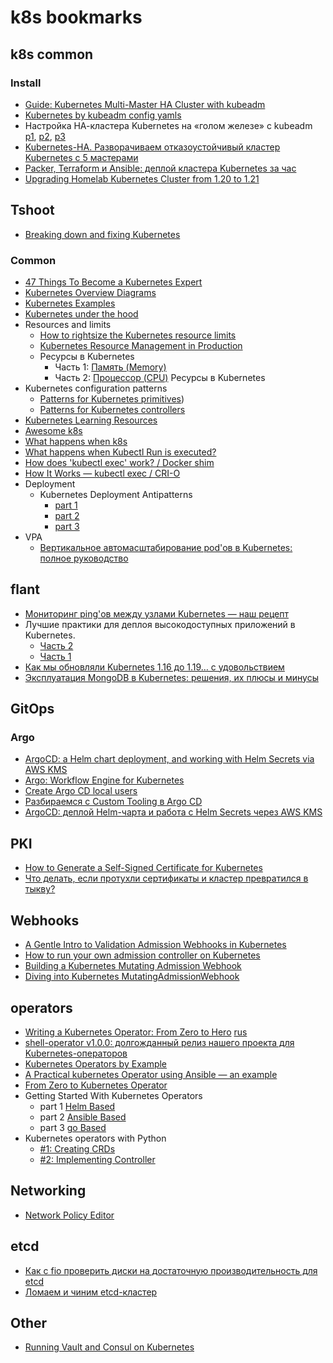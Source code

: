 # k8s bookmarks

## k8s common

### Install

- [Guide: Kubernetes Multi-Master HA Cluster with kubeadm](https://tansanrao.com/kubernetes-ha-cluster-with-kubeadm/)
- [Kubernetes by kubeadm config yamls](https://medium.com/@kosta709/kubernetes-by-kubeadm-config-yamls-94e2ee11244)
- Настройка НА-кластера Kubernetes на «голом железе» с kubeadm [p1](https://habr.com/ru/company/southbridge/blog/439562/), [p2](https://habr.com/ru/company/southbridge/blog/443110/), [p3](https://habr.com/ru/company/southbridge/blog/443658/)
- [Kubernetes-HA. Разворачиваем отказоустойчивый кластер Kubernetes c 5 мастерами](https://habr.com/ru/post/358264/)
- [Packer, Terraform и Ansible: деплой кластера Kubernetes за час](https://habr.com/ru/company/croc/blog/492616/)
- [Upgrading Homelab Kubernetes Cluster from 1.20 to 1.21](https://www.lisenet.com/2021/upgrading-homelab-kubernetes-cluster-from-1-20-to-1-21/)

## Tshoot

- [Breaking down and fixing Kubernetes](https://itnext.io/breaking-down-and-fixing-kubernetes-4df2f22f87c3)

### Common

- [47 Things To Become a Kubernetes Expert](https://ymmt2005.hatenablog.com/entry/k8s-things)
- [Kubernetes Overview Diagrams](https://brennerm.github.io/posts/kubernetes-overview-diagrams.html)
- [Kubernetes Examples](https://github.com/ContainerSolutions/kubernetes-examples)
- [Kubernetes under the hood](https://github.com/mvallim/kubernetes-under-the-hood)
- Resources and limits
  - [How to rightsize the Kubernetes resource limits](https://sysdig.com/blog/kubernetes-resource-limits/)
  - [Kubernetes Resource Management in Production](https://itnext.io/kubernetes-resource-management-in-production-d5382c904ed1)
  - Ресурсы в Kubernetes
    - Часть 1: [Память (Memory)](https://ealebed.github.io/posts/2019/%D1%80%D0%B5%D1%81%D1%83%D1%80%D1%81%D1%8B-%D0%B2-kubernetes-%D1%87%D0%B0%D1%81%D1%82%D1%8C-1-memory/)
    - Часть 2: [Процессор (CPU)](https://ealebed.github.io/posts/2019/%D1%80%D0%B5%D1%81%D1%83%D1%80%D1%81%D1%8B-%D0%B2-kubernetes-%D1%87%D0%B0%D1%81%D1%82%D1%8C-2-cpu/)
    Ресурсы в Kubernetes
- Kubernetes configuration patterns
  - [Patterns for Kubernetes primitives](https://developers.redhat.com/blog/2021/04/28/kubernetes-configuration-patterns-part-1-patterns-for-kubernetes-primitives#configuration_with_secrets))
  - [Patterns for Kubernetes controllers](https://developers.redhat.com/blog/2021/05/05/kubernetes-configuration-patterns-part-2-patterns-for-kubernetes-controllers#configuration_with_central_configmaps)
- [Kubernetes Learning Resources](https://docs.google.com/spreadsheets/d/10NltoF_6y3mBwUzQ4bcQLQfCE1BWSgUDcJXy-Qp2JEU/edit#gid=0)
- [Awesome k8s](https://github.com/ramitsurana/awesome-kubernetes)
- [What happens when k8s](https://github.com/jamiehannaford/what-happens-when-k8s)
- [What happens when Kubectl Run is executed?](https://link.medium.com/dsrKX2mvKhb)
- [How does 'kubectl exec' work? / Docker shim](https://erkanerol.github.io/post/how-kubectl-exec-works/)
- [How It Works — kubectl exec / CRI-O](https://itnext.io/how-it-works-kubectl-exec-e31325daa910)
- Deployment
  - Kubernetes Deployment Antipatterns
    - [part 1](https://medium.com/containers-101/kubernetes-deployment-antipatterns-part-1-9e7b54a08b9)
    - [part 2](https://medium.com/containers-101/kubernetes-deployment-antipatterns-part-2-2af25a710bc0)
    - [part 3](https://medium.com/containers-101/kubernetes-deployment-antipatterns-part-3-dfbdd2fd3292)
- VPA
  - [Вертикальное автомасштабирование pod'ов в Kubernetes: полное руководство](https://habr.com/ru/company/flant/blog/541642/)

## flant

- [Мониторинг ping'ов между узлами Kubernetes — наш рецепт](https://habr.com/ru/company/flant/blog/442798/)
- Лучшие практики для деплоя высокодоступных приложений в Kubernetes.
  - [Часть 2](https://habr.com/ru/company/flant/blog/549464/)
  - [Часть 1](https://habr.com/ru/company/flant/blog/545204/)
- [Как мы обновляли Kubernetes 1.16 до 1.19… с удовольствием](https://habr.com/ru/company/flant/blog/545724/)
- [Эксплуатация MongoDB в Kubernetes: решения, их плюсы и минусы](https://habr.com/ru/company/flant/blog/549040/)

## GitOps

### Argo

- [ArgoCD: a Helm chart deployment, and working with Helm Secrets via AWS KMS](https://itnext.io/argocd-a-helm-chart-deployment-and-working-with-helm-secrets-via-aws-kms-96509bfc5eb3)
- [Argo: Workflow Engine for Kubernetes](https://itnext.io/argo-workflow-engine-for-kubernetes-7ae81eda1cc5)
- [Create Argo CD local users](https://faun.pub/create-argo-cd-local-users-9e830db3763f?_branch_match_id=837017562568107773)
- [Разбираемся с Custom Tooling в Argo CD](https://habr.com/ru/post/517966/)
- [ArgoCD: деплой Helm-чарта и работа с Helm Secrets через AWS KMS](https://devsday.ru/blog/details/27843)

## PKI

- [How to Generate a Self-Signed Certificate for Kubernetes](https://phoenixnap.com/kb/kubernetes-ssl-certificates)
- [Что делать, если протухли сертификаты и кластер превратился в тыкву?](https://habr.com/ru/company/southbridge/blog/465733/)

## Webhooks

- [A Gentle Intro to Validation Admission Webhooks in Kubernetes](https://blog.container-solutions.com/a-gentle-intro-to-validation-admission-webhooks-in-kubernetes)
- [How to run your own admission controller on Kubernetes](https://blog.nillsf.com/index.php/2020/12/03/how-to-run-your-own-admission-controller-on-kubernetes/)
- [Building a Kubernetes Mutating Admission Webhook](https://didil.medium.com/building-a-kubernetes-mutating-admission-webhook-7e48729523ed)
- [Diving into Kubernetes MutatingAdmissionWebhook](https://medium.com/ibm-cloud/diving-into-kubernetes-mutatingadmissionwebhook-6ef3c5695f74)

## operators

- [Writing a Kubernetes Operator: From Zero to Hero](https://anupamgogoi.medium.com/writing-a-kubernetes-operator-from-zero-to-hero-8ca5dc2462b7) [rus](https://habr.com/ru/company/southbridge/blog/556860/?utm_source=habrahabr&utm_medium=rss&utm_campaign=556860)
- [shell-operator v1.0.0: долгожданный релиз нашего проекта для Kubernetes-операторов](https://habr.com/ru/company/flant/blog/551456/)
- [Kubernetes Operators by Example](https://codeburst.io/kubernetes-operators-by-example-99a77ea4ac43)
- [A Practical kubernetes Operator using Ansible — an example](https://itnext.io/a-practical-kubernetes-operator-using-ansible-an-example-d3a9d3674d5b)
- [From Zero to Kubernetes Operator](https://medium.com/@victorpaulo/from-zero-to-kubernetes-operator-dd06436b9d89)
- Getting Started With Kubernetes Operators
  - part 1 [Helm Based](https://www.velotio.com/engineering-blog/getting-started-with-kubernetes-operators-helm-based-part-1)
  - part 2 [Ansible Based](https://www.velotio.com/engineering-blog/getting-started-with-kubernetes-operators-ansible-based-part-2)
  - part 3 [go Based](https://www.velotio.com/engineering-blog/getting-started-with-kubernetes-operators-golang-based-part-3)
- Kubernetes operators with Python
  - [#1: Creating CRDs](https://brennerm.github.io/posts/k8s-operators-with-python-part-1.html)
  - [#2: Implementing Controller](https://brennerm.github.io/posts/k8s-operators-with-python-part-2.html)

## Networking

- [Network Policy Editor](https://editor.cilium.io/)

## etcd

- [Как с fio проверить диски на достаточную производительность для etcd](https://habr.com/ru/company/flant/blog/505100/)
- [Ломаем и чиним etcd-кластер](https://habr.com/ru/post/544390/)

## Other

- [Running Vault and Consul on Kubernetes](https://testdriven.io/blog/running-vault-and-consul-on-kubernetes/)
